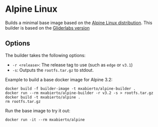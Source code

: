 # Alpine Linux

Builds a minimal base image based on the [Alpine Linux distribution](http://alpinelinux.org).
This builder is based on the [Gliderlabs version](https://github.com/gliderlabs/docker-alpine)

## Options

The builder takes the following options:

* `-r <release>`: The release tag to use (such as `edge` or `v3.1`)
* `-s`: Outputs the `rootfs.tar.gz` to stdout.

Example to build a base docker image for Alpine 3.2:

```
docker build -f builder-image -t mxabierto/alpine-builder .
docker run --rm mxabierto/alpine-builder -r v3.2 -s > rootfs.tar.gz
docker build -t mxabierto/alpine .
rm rootfs.tar.gz
```

Run the base image to try it out:

```
docker run -it --rm mxabierto/alpine
```